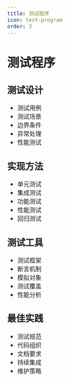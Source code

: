 ```yaml
---
title: 测试程序
icon: test-program
order: 3
---
```


# 测试程序

## 测试设计
- 测试用例
- 测试场景
- 边界条件
- 异常处理
- 性能测试

## 实现方法
- 单元测试
- 集成测试
- 功能测试
- 性能测试
- 回归测试

## 测试工具
- 测试框架
- 断言机制
- 模拟对象
- 测试覆盖
- 性能分析

## 最佳实践
- 测试规范
- 代码组织
- 文档要求
- 持续集成
- 维护策略
